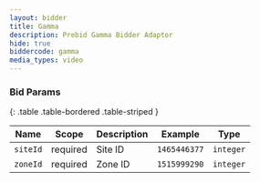 ```yaml
---
layout: bidder
title: Gamma
description: Prebid Gamma Bidder Adaptor
hide: true
biddercode: gamma
media_types: video
---
```


### Bid Params

{: .table .table-bordered .table-striped }

| Name     | Scope    | Description | Example      | Type      |
|----------|----------|-------------|--------------|-----------|
| `siteId` | required | Site ID     | `1465446377` | `integer` |
| `zoneId` | required | Zone ID     | `1515999290` | `integer` |
